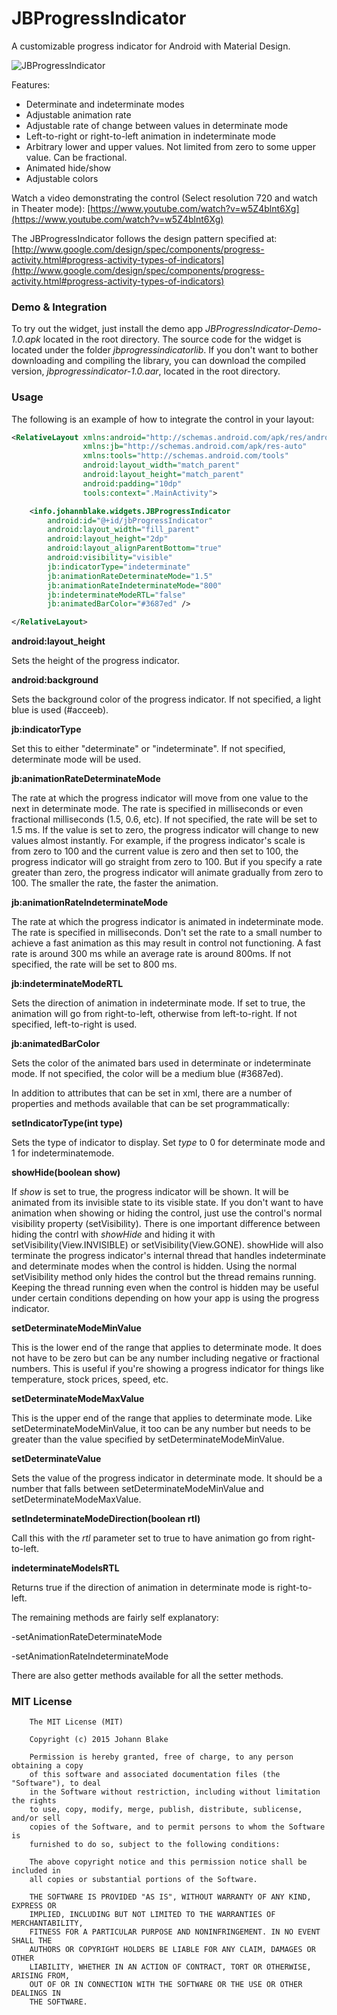 JBProgressIndicator
================
A customizable progress indicator for Android with Material Design.

![JBProgressIndicator](https://github.com/JohannBlake/JBProgressIndicator/blob/master/Graphics/determinate-indeterminate-progress-indicators.png)

Features:

* Determinate and indeterminate modes
* Adjustable animation rate
* Adjustable rate of change between values in determinate mode
* Left-to-right or right-to-left animation in indeterminate mode
* Arbitrary lower and upper values. Not limited from zero to some upper value. Can be fractional.
* Animated hide/show
* Adjustable colors

Watch a video demonstrating the control (Select resolution 720 and watch in Theater mode):
[https://www.youtube.com/watch?v=w5Z4blnt6Xg](https://www.youtube.com/watch?v=w5Z4blnt6Xg)

The JBProgressIndicator follows the design pattern specified at:
[http://www.google.com/design/spec/components/progress-activity.html#progress-activity-types-of-indicators](http://www.google.com/design/spec/components/progress-activity.html#progress-activity-types-of-indicators)

### Demo & Integration

To try out the widget, just install the demo app *JBProgressIndicator-Demo-1.0.apk* located in the root directory. The source code for the widget is located under the folder *jbprogressindicatorlib*. If you don't want to bother downloading and compiling the library, you can download the compiled version, *jbprogressindicator-1.0.aar*, located in the root directory.

### Usage

The following is an example of how to integrate the control in your layout:

``` xml
<RelativeLayout xmlns:android="http://schemas.android.com/apk/res/android"
                xmlns:jb="http://schemas.android.com/apk/res-auto"
                xmlns:tools="http://schemas.android.com/tools"
                android:layout_width="match_parent"
                android:layout_height="match_parent"
                android:padding="10dp"
                tools:context=".MainActivity">

    <info.johannblake.widgets.JBProgressIndicator
        android:id="@+id/jbProgressIndicator"
        android:layout_width="fill_parent"
        android:layout_height="2dp"
        android:layout_alignParentBottom="true"
        android:visibility="visible"
        jb:indicatorType="indeterminate"
        jb:animationRateDeterminateMode="1.5"
        jb:animationRateIndeterminateMode="800"
        jb:indeterminateModeRTL="false"
        jb:animatedBarColor="#3687ed" />

</RelativeLayout>

```

**android:layout_height**

Sets the height of the progress indicator.

**android:background**

Sets the background color of the progress indicator. If not specified, a light blue is used (#acceeb).

**jb:indicatorType**

  Set this to either "determinate" or "indeterminate". If not specified, determinate mode will be used.

**jb:animationRateDeterminateMode**

  The rate at which the progress indicator will move from one value to the next in determinate mode. The rate is specified in milliseconds or even fractional milliseconds (1.5, 0.6, etc). If not specified, the rate will be set to 1.5 ms. If the value is set to zero, the progress indicator will change to new values almost instantly. For example, if the progress indicator's scale is from zero to 100 and the current value is zero and then set to 100, the progress indicator will go straight from zero to 100. But if you specify a rate greater than zero, the progress indicator will animate gradually from zero to 100. The smaller the rate, the faster the animation.
  
**jb:animationRateIndeterminateMode**

  The rate at which the progress indicator is animated in indeterminate mode. The rate is specified in milliseconds. Don't set the rate to a small number to achieve a fast animation as this may result in control not functioning. A fast rate is around 300 ms while an average rate is around 800ms. If not specified, the rate will be set to 800 ms.

**jb:indeterminateModeRTL**

Sets the direction of animation in indeterminate mode. If set to true, the animation will go from right-to-left, otherwise from left-to-right. If not specified, left-to-right is used.

**jb:animatedBarColor**

Sets the color of the animated bars used in determinate or indeterminate mode. If not specified, the color will be a medium blue (#3687ed).

In addition to attributes that can be set in xml, there are a number of properties and methods available that can be set programmatically:

**setIndicatorType(int type)**

Sets the type of indicator to display. Set *type* to 0 for determinate mode and 1 for indeterminatemode.

**showHide(boolean show)**

If *show* is set to true, the progress indicator will be shown. It will be animated from its invisible state to its visible state. If you don't want to have animation when showing or hiding the control, just use the control's normal visibility property (setVisibility). There is one important difference between hiding the contrl with *showHide* and hiding it with setVisibility(View.INVISIBLE) or setVisibility(View.GONE). showHide will also terminate the progress indicator's internal thread that handles indeterminate and determinate modes when the control is hidden. Using the normal setVisibility method only hides the control but the thread remains running. Keeping the thread running even when the control is hidden may be useful under certain conditions depending on how your app is using the progress indicator.

**setDeterminateModeMinValue**

This is the lower end of the range that applies to determinate mode. It does not have to be zero but can be any number including negative or fractional numbers. This is useful if you're showing a progress indicator for things like temperature, stock prices, speed, etc.

**setDeterminateModeMaxValue**

This is the upper end of the range that applies to determinate mode. Like setDeterminateModeMinValue, it too can be any number but needs to be greater than the value specified by setDeterminateModeMinValue.

**setDeterminateValue**

Sets the value of the progress indicator in determinate mode. It should be a number that falls between setDeterminateModeMinValue and setDeterminateModeMaxValue.

**setIndeterminateModeDirection(boolean rtl)**

Call this with the *rtl* parameter set to true to have animation go from right-to-left.

**indeterminateModeIsRTL**

Returns true if the direction of animation in determinate mode is right-to-left.


The remaining methods are fairly self explanatory:

-setAnimationRateDeterminateMode

-setAnimationRateIndeterminateMode

There are also getter methods available for all the setter methods.

### MIT License

```
    The MIT License (MIT)

    Copyright (c) 2015 Johann Blake

    Permission is hereby granted, free of charge, to any person obtaining a copy
    of this software and associated documentation files (the "Software"), to deal
    in the Software without restriction, including without limitation the rights
    to use, copy, modify, merge, publish, distribute, sublicense, and/or sell
    copies of the Software, and to permit persons to whom the Software is
    furnished to do so, subject to the following conditions:

    The above copyright notice and this permission notice shall be included in
    all copies or substantial portions of the Software.

    THE SOFTWARE IS PROVIDED "AS IS", WITHOUT WARRANTY OF ANY KIND, EXPRESS OR
    IMPLIED, INCLUDING BUT NOT LIMITED TO THE WARRANTIES OF MERCHANTABILITY,
    FITNESS FOR A PARTICULAR PURPOSE AND NONINFRINGEMENT. IN NO EVENT SHALL THE
    AUTHORS OR COPYRIGHT HOLDERS BE LIABLE FOR ANY CLAIM, DAMAGES OR OTHER
    LIABILITY, WHETHER IN AN ACTION OF CONTRACT, TORT OR OTHERWISE, ARISING FROM,
    OUT OF OR IN CONNECTION WITH THE SOFTWARE OR THE USE OR OTHER DEALINGS IN
    THE SOFTWARE.
```
